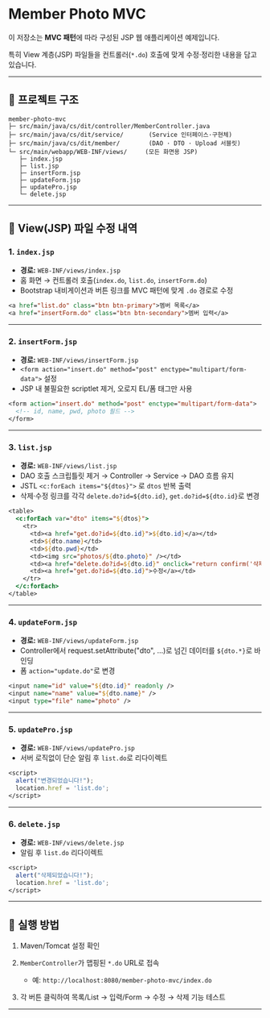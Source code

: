 # Member Photo MVC

이 저장소는 **MVC 패턴**에 따라 구성된 JSP 웹 애플리케이션 예제입니다.

특히 View 계층(JSP) 파일들을 컨트롤러(`*.do`) 호출에 맞게 수정·정리한 내용을 담고 있습니다.

---

## 📁 프로젝트 구조

```
member-photo-mvc
├─ src/main/java/cs/dit/controller/MemberController.java
├─ src/main/java/cs/dit/service/       (Service 인터페이스·구현체)
├─ src/main/java/cs/dit/member/        (DAO · DTO · Upload 서블릿)
└─ src/main/webapp/WEB-INF/views/     (모든 화면용 JSP)
   ├─ index.jsp
   ├─ list.jsp
   ├─ insertForm.jsp
   ├─ updateForm.jsp
   ├─ updatePro.jsp
   └─ delete.jsp
```

---

## 📄 View(JSP) 파일 수정 내역

### 1. `index.jsp`

* **경로:** `WEB-INF/views/index.jsp`
* 홈 화면 → 컨트롤러 호출(`index.do`, `list.do`, `insertForm.do`)
* Bootstrap 내비게이션과 버튼 링크를 MVC 패턴에 맞게 `.do` 경로로 수정

```jsp
<a href="list.do" class="btn btn-primary">멤버 목록</a>
<a href="insertForm.do" class="btn btn-secondary">멤버 입력</a>
```

---

### 2. `insertForm.jsp`

* **경로:** `WEB-INF/views/insertForm.jsp`
* `<form action="insert.do" method="post" enctype="multipart/form-data">` 설정
* JSP 내 불필요한 scriptlet 제거, 오로지 EL/폼 태그만 사용

```jsp
<form action="insert.do" method="post" enctype="multipart/form-data">
  <!-- id, name, pwd, photo 필드 -->
</form>
```

---

### 3. `list.jsp`

* **경로:** `WEB-INF/views/list.jsp`
* DAO 호출 스크립틀릿 제거 → Controller → Service → DAO 흐름 유지
* JSTL `<c:forEach items="${dtos}">` 로 `dtos` 반복 출력
* 삭제·수정 링크를 각각 `delete.do?id=${dto.id}`, `get.do?id=${dto.id}`로 변경

```jsp
<table>
  <c:forEach var="dto" items="${dtos}">
    <tr>
      <td><a href="get.do?id=${dto.id}">${dto.id}</a></td>
      <td>${dto.name}</td>
      <td>${dto.pwd}</td>
      <td><img src="photos/${dto.photo}" /></td>
      <td><a href="delete.do?id=${dto.id}" onclick="return confirm('삭제?');">삭제</a></td>
      <td><a href="get.do?id=${dto.id}">수정</a></td>
    </tr>
  </c:forEach>
</table>
```

---

### 4. `updateForm.jsp`

* **경로:** `WEB-INF/views/updateForm.jsp`
* Controller에서 request.setAttribute("dto", …)로 넘긴 데이터를 `${dto.*}`로 바인딩
* 폼 `action="update.do"`로 변경

```jsp
<input name="id" value="${dto.id}" readonly />
<input name="name" value="${dto.name}" />
<input type="file" name="photo" />
```

---

### 5. `updatePro.jsp`

* **경로:** `WEB-INF/views/updatePro.jsp`
* 서버 로직없이 단순 알림 후 `list.do`로 리다이렉트

```jsp
<script>
  alert("변경되었습니다!");
  location.href = 'list.do';
</script>
```

---

### 6. `delete.jsp`

* **경로:** `WEB-INF/views/delete.jsp`
* 알림 후 `list.do` 리다이렉트

```jsp
<script>
  alert("삭제되었습니다!");
  location.href = 'list.do';
</script>
```

---

## 🚀 실행 방법

1. Maven/Tomcat 설정 확인
2. `MemberController`가 맵핑된 `*.do` URL로 접속

   * 예: `http://localhost:8080/member-photo-mvc/index.do`
3. 각 버튼 클릭하여 목록/List → 입력/Form → 수정 → 삭제 기능 테스트

---


